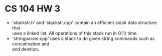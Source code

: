 # CS 104 HW 3

- 'stackstr.h' and 'stackstr.cpp' contain an efficient stack data structure that<br />
  uses a linked list. All operations of this stack run in O(1) time.
- 'stringparser.cpp' uses a stack to do given string commands such as concatination and<br />
  and deletion.<br />
